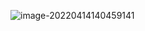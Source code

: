 ![image-20220414140459141](https://cdn.jsdelivr.net/gh/zpfate/ImageService@master/uPic/1649916300.png)